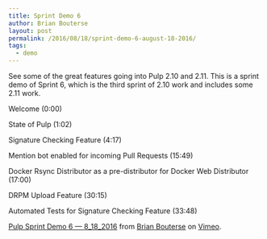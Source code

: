 ```yaml
---
title: Sprint Demo 6
author: Brian Bouterse
layout: post
permalink: /2016/08/18/sprint-demo-6-august-18-2016/
tags:
  - demo
---
```

See some of the great features going into Pulp 2.10 and 2.11. This is a sprint demo of Sprint 6,
which is the third sprint of 2.10 work and includes some 2.11 work.

Welcome (0:00)

State of Pulp (1:02)

Signature Checking Feature (4:17)

Mention bot enabled for incoming Pull Requests (15:49)

Docker Rsync Distributor as a pre-distributor for Docker Web Distributor (17:00)

DRPM Upload Feature (30:15)

Automated Tests for Signature Checking Feature (33:48)


[Pulp Sprint Demo 6 — 8\_18\_2016](https://vimeo.com/179374047) from [Brian Bouterse](https://vimeo.com/user53392398) on [Vimeo](https://vimeo.com).